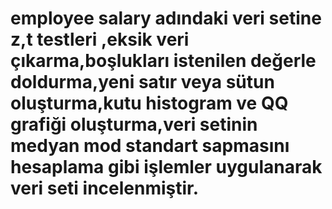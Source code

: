 # employee salary adındaki veri setine z,t testleri ,eksik veri çıkarma,boşlukları istenilen değerle doldurma,yeni satır veya sütun oluşturma,kutu histogram ve QQ grafiği oluşturma,veri setinin medyan mod standart sapmasını hesaplama gibi işlemler uygulanarak veri seti incelenmiştir.
